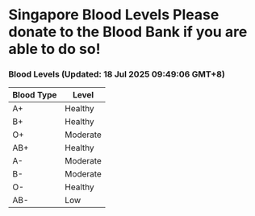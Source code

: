Singapore Blood Levels
 Please donate to the Blood Bank if you are able to do so!
================================================================================================================================

### Blood Levels (Updated: 18 Jul 2025 09:49:06 GMT+8)
| Blood Type | Level     |
|------------|-----------|
| A+     | Healthy |
| B+     | Healthy |
| O+     | Moderate |
| AB+     | Healthy |
| A-     | Moderate |
| B-     | Moderate |
| O-     | Healthy |
| AB-     | Low |

